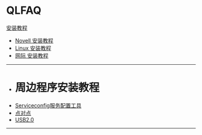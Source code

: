 # QLFAQ 

[安装教程]()

  * [Novell 安装教程](novellsetup.md)
  * [Linux 安装教程](linuxsetup.md)
  * [网际 安装教程](windwossetup.md)
  - - - -
  * # 周边程序安装教程
  * [Serviceconfig服务配置工具](serviceconfig.md)
  * [点对点](scerver.md)
  * [USB2.0](usb2.0.md)
  - - - -
